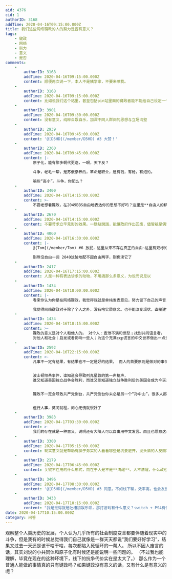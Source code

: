 ```yaml
---
aid: 4376
cid: 1
authorID: 3168
addTime: 2020-04-16T09:15:00.000Z
title: 我们这些网络键政的人的努力是否有意义？
tags:
    - 键政
    - 网络
    - 努力
    - 意义
    - 是否
comments:
    -
        authorID: 3168
        addTime: 2020-04-16T09:15:00.000Z
        content: 顺便再次说一下，本人不是姨学家，不要来喷我。
    -
        authorID: 3168
        addTime: 2020-04-16T09:15:00.000Z
        content: 比如说我们这个站里，甚至包括pin站里面的键政者能不能给自己设定一个小目标，就是转化一个浅红的小粉红？
    -
        authorID: 3901
        addTime: 2020-04-16T09:30:00.000Z
        content: 没有意义，纯粹自娱自乐，加深不同人群间的思想与立场沟壑
    -
        authorID: 2939
        addTime: 2020-04-16T09:45:00.000Z
        content: '@[D5HD](/member/D5HD) #3 大赞！'
    -
        authorID: 2360
        addTime: 2020-04-16T09:45:00.000Z
        content: |-
            原子化，能有那多朝代更迭，一眼，天下反？

            斗争，老毛一帮，是苏俄豢养的，革命是职业，是有钱，有枪，有炮的。

            骗些“高小”。斗争，你配么？
    -
        authorID: 3400
        addTime: 2020-04-16T14:15:00.000Z
        content: >-
            不要老想着键政，在2049BBS自由地表达你的思想不好吗？这里是**自由人的精神角落**，你可以讨论被禁止的书籍，音乐，电影，除非你没有精神生活。
    -
        authorID: 2670
        addTime: 2020-04-16T14:15:00.000Z
        content: 不要苛求立竿見影的效果。一點點說話，能讓政府作出回應，儘管衹是偶爾回應，已經是非常美好的成果。
    -
        authorID: 4060
        addTime: 2020-04-16T16:30:00.000Z
        content: |-
            @[Tom](/member/Tom) #6 放屁，这里从来不存在真正的自由~这里有双标的自由

            别辱没自由一词 2049这破地配不起自由两字，别亵渎它了
    -
        authorID: 2417
        addTime: 2020-04-16T17:15:00.000Z
        content: 人是一种有表达诉求的动物，不用搞那么多意义，为说而说足以
    -
        authorID: 1434
        addTime: 2020-04-16T18:00:00.000Z
        content: |-
            看来你认为你是在网络键政，我觉得我就是单纯发表意见，努力留下自己的声音，不期待中国政府有任何改变也不认为他们会有好的改变。

            我觉得网络键政对于除了个人之外，没有啥实质意义。也不能改变现状，直接建言ccp都不听，何况是在网上。
    -
        authorID: 1434
        addTime: 2020-04-16T18:15:00.000Z
        content: >-
            键政的意义是对个人和他人的。 对个人：宣泄不满和愤怒；找到共同语言者。
            对他人和社会：启发或者影响一些人；为这个充满ccp谎言的中文世界做出一点贡献，毕竟正常是中文世界是有各种声音的，而不能只是赞歌。
    -
        authorID: 2592
        addTime: 2020-04-16T22:15:00.000Z
        content: >-
            凡事不一定有结果，有结果也不一定是好的结果， 而人的首要原则是做对的事情。


            波士顿倾茶事件，谁知道会导致列克星敦的第一声枪声，
            谁又知道美国独立战争会胜利，而谁又能知道独立战争胜利后的美国会成为今天民主自由价值的灯塔？


            键政不一定会导致共产党倒台，共产党倒台你未必是另一个“孙中山”，很多人都是默默无名的革命者。


            但行人事，莫问前程，问心无愧就很好了
    -
        authorID: 3983
        addTime: 2020-04-17T03:30:00.000Z
        content: >-
            我们的存在就是一种意义。说明还有大陆人可以自由用中文发言。而且也愿意这么做。你可以想想早期地下党那些人比我们辛苦多了。他们冒着生命危险维持地下事业。而我们可以挂代理隐藏身份。想说多说少都随意。甚至做为娱乐。
    -
        authorID: 3300
        addTime: 2020-04-17T05:15:00.000Z
        content: 现实意义就是帮助有脑子务实的人看看哪些是坑要避开，没头脑的人反而容易被别人带到坑里。
    -
        authorID: 2179
        addTime: 2020-04-17T06:45:00.000Z
        content: 关键不在用的什么形式，而在于人是不是**清醒**。人不清醒，什么政也不成。
    -
        authorID: 3496
        addTime: 2020-04-17T08:30:00.000Z
        content: '@[D5HD](/member/D5HD) #3 同意。不如线下聊，效率高，也会友善很多。'
    -
        authorID: 3433
        addTime: 2020-04-17T10:15:00.000Z
        content: "我是觉得就是吐槽加娱乐呗，那打游戏有什么意义？switch + PS4有什么意义？健身有什么意义？看新闻有啥意义，不都是生活的一部分吗，还真能网上闲聊聊天就普度众生了吗\U0001F602"
date: 2020-04-17T10:15:00.000Z
category: 问答
---
```


观察整个人类历史的发展，个人认为几乎所有的社会制度变革都要伴随着现实中的斗争，但是我有的时候总觉得我们自己就像是一群天天都说“我们要好好学习”，结果又过去一天还是该干啥干啥，每次都陷入死循环的一帮人。 所以不因人废言的话，其实刘说的小共同体和原子化有时候还是能说明一些问题的。 （不过我也能理解，毕竟在现在的这种环境下，线下的抗争代价实在是太大了。） 那么作为一个普通人能做的事情真的只有键政吗？如果键政没有意义的话，又有什么是有意义的呢？
